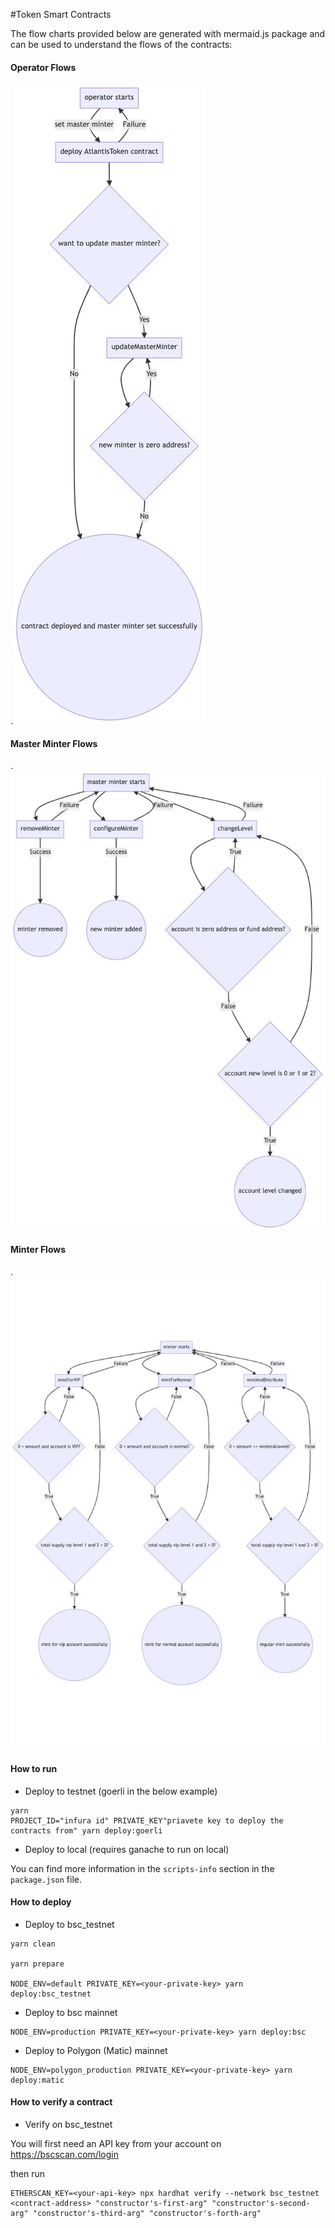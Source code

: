 #Token Smart Contracts

The flow charts provided below are generated with mermaid.js package and can be used to understand the flows of the contracts:

#### Operator Flows
.![Operator States](./graphs/OperatorFlow.jpeg)

#### Master Minter Flows
.![User States](./graphs/MasterMinterFlow.jpeg)

#### Minter Flows
.![User States](./graphs/MinterFlow.jpeg)


#### How to run

-   Deploy to testnet (goerli in the below example)

```
yarn
PROJECT_ID="infura id" PRIVATE_KEY"priavete key to deploy the contracts from" yarn deploy:goerli
```

-   Deploy to local (requires ganache to run on local)


You can find more information in the `scripts-info` section in the `package.json` file.


#### How to deploy

-   Deploy to bsc_testnet

```
yarn clean

yarn prepare

NODE_ENV=default PRIVATE_KEY=<your-private-key> yarn deploy:bsc_testnet
```

-   Deploy to bsc mainnet


```
NODE_ENV=production PRIVATE_KEY=<your-private-key> yarn deploy:bsc
```

-   Deploy to Polygon (Matic) mainnet


```
NODE_ENV=polygon_production PRIVATE_KEY=<your-private-key> yarn deploy:matic
```


#### How to verify a contract

- Verify on bsc_testnet

You will first need an API key from your account on https://bscscan.com/login

then run 

```
ETHERSCAN_KEY=<your-api-key> npx hardhat verify --network bsc_testnet <contract-address> "constructor's-first-arg" "constructor's-second-arg" "constructor's-third-arg" "constructor's-forth-arg"
```



